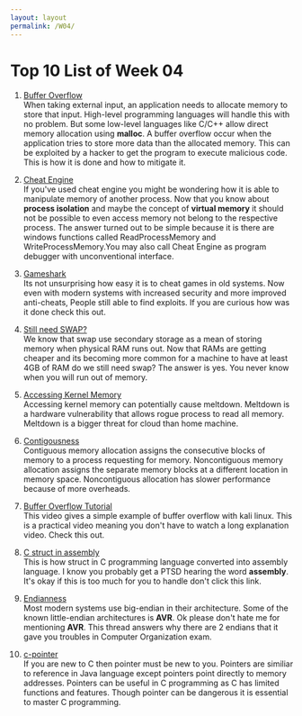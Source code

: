 ```yaml
---
layout: layout
permalink: /W04/
---
```


# Top 10 List of Week 04

1. [Buffer Overflow](https://resources.infosecinstitute.com/topic/ethical-hacking-buffer-overflow/)<br>
When taking external input, an application needs to allocate memory to store
that input. High-level programming languages will handle this with no problem.
But some low-level languages like C/C++ allow direct memory allocation using
**malloc**. A buffer overflow occur when the application tries to store more
data than the allocated memory. This can be exploited by a hacker to get the
program to execute malicious code. This is how it is done and how to mitigate it.


2. [Cheat Engine](https://superuser.com/questions/549041/how-does-a-software-like-cheat-engine-work)<br>
If you've used cheat engine you might be wondering how it is able to manipulate
memory of another process. Now that you know about **process isolation** and
maybe the concept of **virtual memory** it should not be possible to even
access memory not belong to the respective process. The answer turned out to be
simple because it is there are windows functions called ReadProcessMemory and
WriteProcessMemory.You may also call Cheat Engine as program debugger with
unconventional interface.

3. [Gameshark](https://gaming.stackexchange.com/questions/76858/how-do-gameshark-codes-work)<br>
Its not unsurprising how easy it is to cheat games in old systems. Now even
with modern systems with increased security and more improved anti-cheats,
People still able to find exploits. If you are curious how was it done check
this out.

4. [Still need SWAP?](https://haydenjames.io/linux-performance-almost-always-add-swap-space/)<br>
We know that swap use secondary storage as a mean of storing memory when
physical RAM runs out. Now that RAMs are getting cheaper and its becoming more
common for a machine to have at least 4GB of RAM do we still need swap? The
answer is yes. You never know when you will run out of memory. 

5. [Accessing Kernel Memory](https://security.stackexchange.com/questions/176974/why-is-accessing-kernel-memory-a-security-risk)<br>
Accessing kernel memory can potentially cause meltdown. Meltdown is a hardware
vulnerability that allows rogue process to read all memory. Meltdown is
a bigger threat for cloud than home machine.

6. [Contigousness](https://www.geeksforgeeks.org/difference-between-contiguous-and-noncontiguous-memory-allocation/)<br>
Contiguous memory allocation assigns the consecutive blocks of memory to
a process requesting for memory. Noncontiguous memory allocation assigns the
separate memory blocks at a different location in memory space. Noncontiguous
allocation has slower performance because of more overheads.

7. [Buffer Overflow Tutorial](https://www.youtube.com/watch?v=eYrfWpkvMxA)<br>
This video gives a simple example of buffer overflow with kali linux. This is
a practical video meaning you don't have to watch a long explanation video.
Check this out.

8. [C struct in assembly](https://www.csee.umbc.edu/courses/undergraduate/313/spring05/burt_katz/lectures/Lect10/structuresInAsm.html)<br>
This is how struct in C programming language converted into assembly language.
I know you probably get a PTSD hearing the word **assembly**. It's okay if this is too
much for you to handle don't click this link.

9. [Endianness](https://stackoverflow.com/questions/13926760/the-reason-behind-endianness)<br>
Most modern systems use big-endian in their architecture. Some of the known
little-endian architectures is **AVR**. Ok please don't hate me for mentioning
**AVR**. This thread answers why there are 2 endians that it gave you troubles
in Computer Organization exam.

10. [c-pointer](https://resources.tasking.com/p/how-use-pointers-c-avoiding-errors-and-increasing-efficiency)<br>
If you are new to C then pointer must be new to you. Pointers are similiar to
reference in Java language except pointers point directly to memory
addresses. Pointers can be useful in C programming as C has limited functions
and features. Though pointer can be dangerous it is essential to master
C programming.

